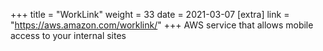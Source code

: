 +++
title = "WorkLink"
weight = 33
date = 2021-03-07
[extra]
link = "https://aws.amazon.com/worklink/"
+++
AWS service that allows mobile access to your internal sites


